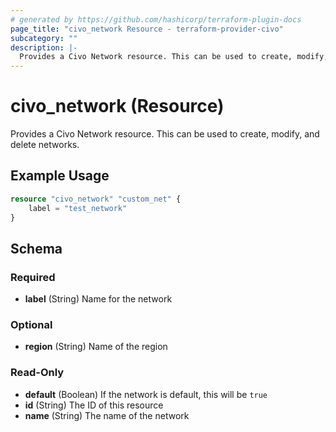 ```yaml
---
# generated by https://github.com/hashicorp/terraform-plugin-docs
page_title: "civo_network Resource - terraform-provider-civo"
subcategory: ""
description: |-
  Provides a Civo Network resource. This can be used to create, modify, and delete networks.
---
```


# civo_network (Resource)

Provides a Civo Network resource. This can be used to create, modify, and delete networks.

## Example Usage

```terraform
resource "civo_network" "custom_net" {
    label = "test_network"
}
```

<!-- schema generated by tfplugindocs -->
## Schema

### Required

- **label** (String) Name for the network

### Optional

- **region** (String) Name of the region

### Read-Only

- **default** (Boolean) If the network is default, this will be `true`
- **id** (String) The ID of this resource
- **name** (String) The name of the network


